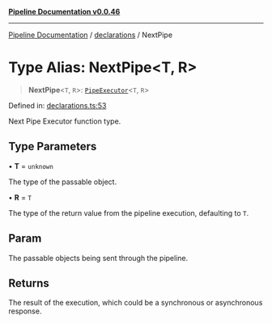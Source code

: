 [**Pipeline Documentation v0.0.46**](../../README.md)

***

[Pipeline Documentation](../../modules.md) / [declarations](../README.md) / NextPipe

# Type Alias: NextPipe\<T, R\>

> **NextPipe**\<`T`, `R`\>: [`PipeExecutor`](PipeExecutor.md)\<`T`, `R`\>

Defined in: [declarations.ts:53](https://github.com/stonemjs/pipeline/blob/c8a1fcbfdda4004779e43e603ed49dbe9ca9323f/src/declarations.ts#L53)

Next Pipe Executor function type.

## Type Parameters

• **T** = `unknown`

The type of the passable object.

• **R** = `T`

The type of the return value from the pipeline execution, defaulting to `T`.

## Param

The passable objects being sent through the pipeline.

## Returns

The result of the execution, which could be a synchronous or asynchronous response.
